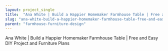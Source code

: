 ```yaml
---
layout: project_single
title:  "Ana White | Build a Happier Homemaker Farmhouse Table | Free and Easy DIY Project and Furniture Plans"
slug: "ana-white-build-a-happier-homemaker-farmhouse-table-free-and-easy-diy-project-and-furniture"
parent: "farmhouse-furniture-design"
---
```

Ana White | Build a Happier Homemaker Farmhouse Table | Free and Easy DIY Project and Furniture Plans